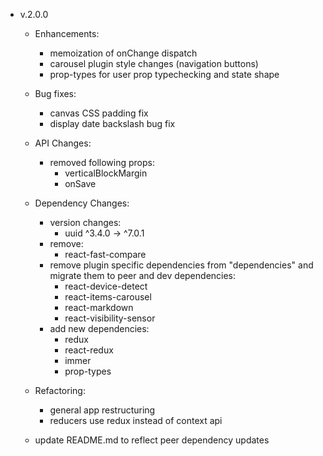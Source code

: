 * v.2.0.0
    * Enhancements:
        * memoization of onChange dispatch
        * carousel plugin style changes (navigation buttons)
        * prop-types for user prop typechecking and state shape
    * Bug fixes:
        * canvas CSS padding fix
        * display date backslash bug fix
    * API Changes:
        * removed following props:
            * verticalBlockMargin
            * onSave
    * Dependency Changes:
        * version changes:
            * uuid ^3.4.0 -> ^7.0.1
        * remove:
            * react-fast-compare
        * remove plugin specific dependencies from "dependencies" and migrate them to peer and dev dependencies:
            * react-device-detect
            * react-items-carousel
            * react-markdown
            * react-visibility-sensor
        * add new dependencies:
            * redux
            * react-redux
            * immer
            * prop-types
    * Refactoring:
        * general app restructuring
        * reducers use redux instead of context api
    
    * update README.md to reflect peer dependency updates
    
